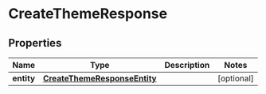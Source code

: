 

# CreateThemeResponse


## Properties

| Name | Type | Description | Notes |
|------------ | ------------- | ------------- | -------------|
|**entity** | [**CreateThemeResponseEntity**](CreateThemeResponseEntity.md) |  |  [optional] |



